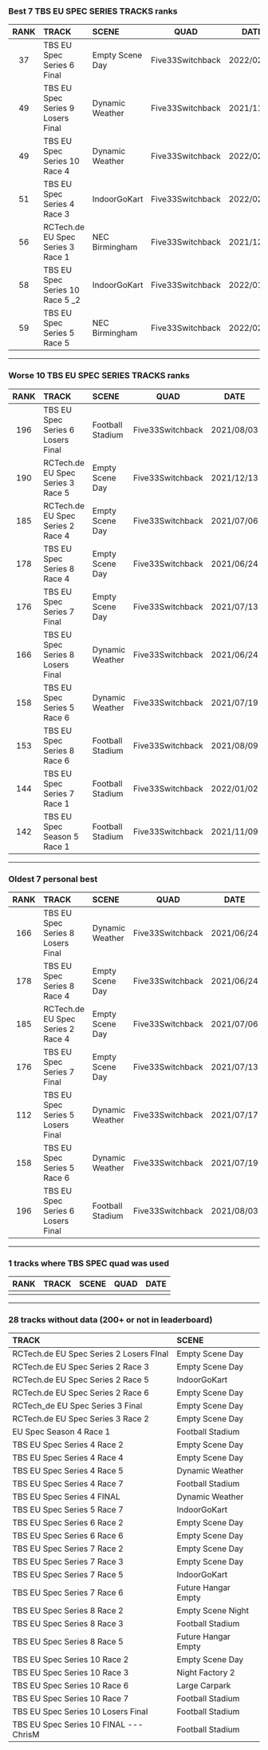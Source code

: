 ### Best 7 TBS EU SPEC SERIES TRACKS ranks
|RANK|TRACK|SCENE|QUAD|DATE|
|:---:|:---|:---|:---:|:---:|
|37|TBS EU Spec Series 6 Final|Empty Scene Day|Five33Switchback|2022/02/10|
|49|TBS EU Spec Series 9 Losers Final|Dynamic Weather|Five33Switchback|2021/11/16|
|49|TBS EU Spec Series 10 Race 4|Dynamic Weather|Five33Switchback|2022/02/08|
|51|TBS EU Spec Series 4 Race 3|IndoorGoKart|Five33Switchback|2022/02/16|
|56|RCTech.de EU Spec Series 3 Race 1|NEC Birmingham|Five33Switchback|2021/12/13|
|58|TBS EU Spec Series 10 Race 5 _2|IndoorGoKart|Five33Switchback|2022/01/27|
|59|TBS EU Spec Series 5 Race 5|NEC Birmingham|Five33Switchback|2022/02/14|
---
### Worse 10 TBS EU SPEC SERIES TRACKS ranks
|RANK|TRACK|SCENE|QUAD|DATE|
|:---:|:---|:---|:---:|:---:|
|196|TBS EU Spec Series 6 Losers Final|Football Stadium|Five33Switchback|2021/08/03|
|190|RCTech.de EU Spec Series 3 Race 5|Empty Scene Day|Five33Switchback|2021/12/13|
|185|RCTech.de EU Spec Series 2 Race 4|Empty Scene Day|Five33Switchback|2021/07/06|
|178|TBS EU Spec Series 8 Race 4|Empty Scene Day|Five33Switchback|2021/06/24|
|176|TBS EU Spec Series 7 Final|Empty Scene Day|Five33Switchback|2021/07/13|
|166|TBS EU Spec Series 8 Losers Final|Dynamic Weather|Five33Switchback|2021/06/24|
|158|TBS EU Spec Series 5 Race 6|Dynamic Weather|Five33Switchback|2021/07/19|
|153|TBS EU Spec Series 8 Race 6|Football Stadium|Five33Switchback|2021/08/09|
|144|TBS EU Spec Series 7 Race 1|Football Stadium|Five33Switchback|2022/01/02|
|142|TBS EU Spec Season 5 Race 1|Football Stadium|Five33Switchback|2021/11/09|
---
### Oldest 7 personal best
|RANK|TRACK|SCENE|QUAD|DATE|
|:---:|:---|:---|:---:|:---:|
|166|TBS EU Spec Series 8 Losers Final|Dynamic Weather|Five33Switchback|2021/06/24|
|178|TBS EU Spec Series 8 Race 4|Empty Scene Day|Five33Switchback|2021/06/24|
|185|RCTech.de EU Spec Series 2 Race 4|Empty Scene Day|Five33Switchback|2021/07/06|
|176|TBS EU Spec Series 7 Final|Empty Scene Day|Five33Switchback|2021/07/13|
|112|TBS EU Spec Series 5 Losers Final|Dynamic Weather|Five33Switchback|2021/07/17|
|158|TBS EU Spec Series 5 Race 6|Dynamic Weather|Five33Switchback|2021/07/19|
|196|TBS EU Spec Series 6 Losers Final|Football Stadium|Five33Switchback|2021/08/03|
---
### 1 tracks where TBS SPEC quad was used
|RANK|TRACK|SCENE|QUAD|DATE|
|:---:|:---|:---|:---:|:---:|
||||||
---
### 28 tracks without data (200+ or not in leaderboard)
|TRACK|SCENE|
|:---|:---|
|RCTech.de EU Spec Series 2 Losers FInal|Empty Scene Day|
|RCTech.de EU Spec Series 2 Race 3|Empty Scene Day|
|RCTech.de EU Spec Series 2 Race 5|IndoorGoKart|
|RCTech.de EU Spec Series 2 Race 6|Empty Scene Day|
|RCTech_de EU Spec Series 3 Final|Empty Scene Day|
|RCTech.de EU Spec Series 3 Race 2|Empty Scene Day|
|EU Spec Season 4 Race 1|Football Stadium|
|TBS EU Spec Series 4 Race 2|Empty Scene Day|
|TBS EU Spec Series 4 Race 4|Empty Scene Day|
|TBS EU Spec Series 4 Race 5|Dynamic Weather|
|TBS EU Spec Series 4 Race 7|Football Stadium|
|TBS EU Spec Series 4 FINAL|Dynamic Weather|
|TBS EU Spec Series 5 Race 7|IndoorGoKart|
|TBS EU Spec Series 6 Race 2|Empty Scene Day|
|TBS EU Spec Series 6 Race 6|Empty Scene Day|
|TBS EU Spec Series 7 Race 2|Empty Scene Day|
|TBS EU Spec Series 7 Race 3|Empty Scene Day|
|TBS EU Spec Series 7 Race 5|IndoorGoKart|
|TBS EU Spec Series 7 Race 6|Future Hangar Empty|
|TBS EU Spec Series 8 Race 2|Empty Scene Night|
|TBS EU Spec Series 8 Race 3|Football Stadium|
|TBS EU Spec Series 8 Race 5|Future Hangar Empty|
|TBS EU Spec Series 10 Race 2|Empty Scene Day|
|TBS EU Spec Series 10 Race 3|Night Factory 2|
|TBS EU Spec Series 10 Race 6|Large Carpark|
|TBS EU Spec Series 10 Race 7|Football Stadium|
|TBS EU Spec Series 10 Losers Final|Football Stadium|
|TBS EU Spec Series 10 FINAL --- ChrisM|Football Stadium|
